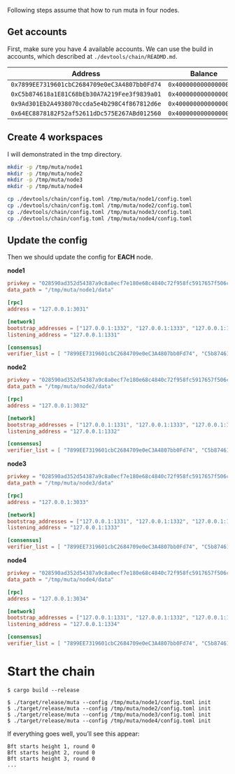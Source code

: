 Following steps assume that how to run muta in four nodes.

## Get accounts

First, make sure you have 4 available accounts. We can use the build in accounts, which described at `./devtools/chain/READMD.md`.

| Address                                      | Balance                | PrivKey                                                              |
| -------------------------------------------- | ---------------------- | -------------------------------------------------------------------- |
| `0x7899EE7319601cbC2684709e0eC3A4807bb0Fd74` | `0x400000000000000000` | `0x028590ad352d54387a9c8a0ecf7e180e68c4840c72f958fc5917657f506caa80` |
| `0xC5b874618a1E81C68bEb30A7A219Fee3f9839a01` | `0x400000000000000000` | `0x028590ad352d54387a9c8a0ecf7e180e68c4840c72f958fc5917657f506caa81` |
| `0x9Ad301Eb2A4938070ccda5e4b298C4f867812d6e` | `0x400000000000000000` | `0x028590ad352d54387a9c8a0ecf7e180e68c4840c72f958fc5917657f506caa82` |
| `0x64EC8878182F52af52611dDc575E267ABd012560` | `0x400000000000000000` | `0x028590ad352d54387a9c8a0ecf7e180e68c4840c72f958fc5917657f506caa83` |

## Create 4 workspaces

I will demonstrated in the tmp directory.

```sh
mkdir -p /tmp/muta/node1
mkdir -p /tmp/muta/node2
mkdir -p /tmp/muta/node3
mkdir -p /tmp/muta/node4

cp ./devtools/chain/config.toml /tmp/muta/node1/config.toml
cp ./devtools/chain/config.toml /tmp/muta/node2/config.toml
cp ./devtools/chain/config.toml /tmp/muta/node3/config.toml
cp ./devtools/chain/config.toml /tmp/muta/node4/config.toml
```

## Update the config

Then we should update the config for **EACH** node.

**node1**

```toml
privkey = "028590ad352d54387a9c8a0ecf7e180e68c4840c72f958fc5917657f506caa80"
data_path = "/tmp/muta/node1/data"

[rpc]
address = "127.0.0.1:3031"

[network]
bootstrap_addresses = ["127.0.0.1:1332", "127.0.0.1:1333", "127.0.0.1:1334"]
listening_address = "127.0.0.1:1331"

[consensus]
verifier_list = [ "7899EE7319601cbC2684709e0eC3A4807bb0Fd74", "C5b874618a1E81C68bEb30A7A219Fee3f9839a01", "9Ad301Eb2A4938070ccda5e4b298C4f867812d6e", "64EC8878182F52af52611dDc575E267ABd012560" ]
```

**node2**

```toml
privkey = "028590ad352d54387a9c8a0ecf7e180e68c4840c72f958fc5917657f506caa81"
data_path = "/tmp/muta/node2/data"

[rpc]
address = "127.0.0.1:3032"

[network]
bootstrap_addresses = ["127.0.0.1:1331", "127.0.0.1:1333", "127.0.0.1:1334"]
listening_address = "127.0.0.1:1332"

[consensus]
verifier_list = [ "7899EE7319601cbC2684709e0eC3A4807bb0Fd74", "C5b874618a1E81C68bEb30A7A219Fee3f9839a01", "9Ad301Eb2A4938070ccda5e4b298C4f867812d6e", "64EC8878182F52af52611dDc575E267ABd012560" ]
```

**node3**

```toml
privkey = "028590ad352d54387a9c8a0ecf7e180e68c4840c72f958fc5917657f506caa82"
data_path = "/tmp/muta/node3/data"

[rpc]
address = "127.0.0.1:3033"

[network]
bootstrap_addresses = ["127.0.0.1:1331", "127.0.0.1:1332", "127.0.0.1:1334"]
listening_address = "127.0.0.1:1333"

[consensus]
verifier_list = [ "7899EE7319601cbC2684709e0eC3A4807bb0Fd74", "C5b874618a1E81C68bEb30A7A219Fee3f9839a01", "9Ad301Eb2A4938070ccda5e4b298C4f867812d6e", "64EC8878182F52af52611dDc575E267ABd012560" ]
```

**node4**

```toml
privkey = "028590ad352d54387a9c8a0ecf7e180e68c4840c72f958fc5917657f506caa83"
data_path = "/tmp/muta/node4/data"

[rpc]
address = "127.0.0.1:3034"

[network]
bootstrap_addresses = ["127.0.0.1:1331", "127.0.0.1:1332", "127.0.0.1:1333"]
listening_address = "127.0.0.1:1334"

[consensus]
verifier_list = [ "7899EE7319601cbC2684709e0eC3A4807bb0Fd74", "C5b874618a1E81C68bEb30A7A219Fee3f9839a01", "9Ad301Eb2A4938070ccda5e4b298C4f867812d6e", "64EC8878182F52af52611dDc575E267ABd012560" ]
```

# Start the chain

```
$ cargo build --release

$ ./target/release/muta --config /tmp/muta/node1/config.toml init
$ ./target/release/muta --config /tmp/muta/node2/config.toml init
$ ./target/release/muta --config /tmp/muta/node3/config.toml init
$ ./target/release/muta --config /tmp/muta/node4/config.toml init
```

If everything goes well, you’ll see this appear:

```
Bft starts height 1, round 0
Bft starts height 2, round 0
Bft starts height 3, round 0
...
```
